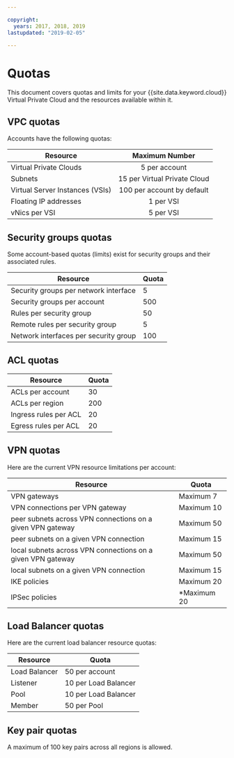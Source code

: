 ```yaml
---

copyright:
  years: 2017, 2018, 2019
lastupdated: "2019-02-05"

---
```

# Quotas

This document covers quotas and limits for your {{site.data.keyword.cloud}} Virtual Private Cloud and the resources available within it.

## VPC quotas

Accounts have the following quotas:

|   Resource     | Maximum Number |
| ------- | :------: |
| Virtual Private Clouds | 5 per account|
| Subnets | 15 per Virtual Private Cloud |
| Virtual Server Instances (VSIs) | 100 per account by default |
| Floating IP addresses | 1 per VSI |
| vNics per VSI | 5 per VSI |


## Security groups quotas

Some account-based quotas (limits) exist for security groups and their associated rules.

|Resource|Quota|
|--------|-----|
|Security groups per network interface|5|
|Security groups per account|500|
|Rules per security group|50|
|Remote rules per security group|5|
|Network interfaces per security group|100|

## ACL quotas

|Resource|Quota|
|--------|-----|
|ACLs per account | 30 |
|ACLs per region |200|
|Ingress rules per ACL |20|
|Egress rules per ACL |20|

## VPN quotas

Here are the current VPN resource limitations per account:

|Resource|Quota|
|--------|-----|
| VPN gateways | Maximum 7 |
| VPN connections per VPN gateway | Maximum 10 |
| peer subnets across VPN connections on a given VPN gateway | Maximum 50 |
| peer subnets on a given VPN connection | Maximum 15 |
| local subnets across VPN connections on a given VPN gateway | Maximum 50 |
| local subnets on a given VPN connection |  Maximum 15 |
| IKE policies | Maximum 20  |
| IPSec policies | *Maximum 20 |

## Load Balancer quotas

Here are the current load balancer resource quotas:

|Resource|Quota|
|--------|-----|
| Load Balancer | 50 per account |
| Listener | 10 per Load Balancer |
| Pool | 10 per Load Balancer |
| Member | 50 per Pool |

## Key pair quotas

A maximum of 100 key pairs across all regions is allowed.
